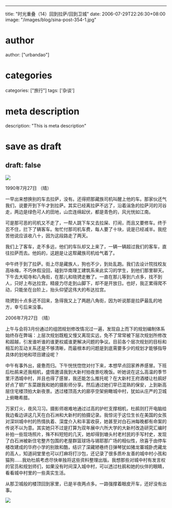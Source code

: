 
---
title: "时光重叠（14）回到拉萨/回到卫城"
date: 2006-07-29T22:26:30+08:00
image: "/images/blog/sina-post-354-1.jpg"
# author
author: ["urbandao"]
# categories
categories: ["旅行"]
tags: ['杂谈']
# meta description
description: "This is meta description"
# save as draft
draft: false
---

![](/images/blog/sina-post-354-1.jpg)

1990年7月27日 （晴）

一早出来想换别的车去拉萨，没有。还得把那藏族司机叫醒上他的车。那家伙还气我们，说要开到下午才到拉萨。其实已经离拉萨不远了，沿着湍急的拉萨河的河谷走，两边是绿色可人的田地，山峦连绵起伏，都是青色的，风光恍如江南。

可是那可恶的司机又不走了，一帮人跳下车又去拉屎、打闹，而且又要修车。终于忍不住，拦下了辆客车。匆忙付那司机车费，每人要了十块，说是已经减半。我挖苦他说应该收八十，因为这段路走了两天。

我们上了客车，走不多远，他们的车队却又上来了，一辆一辆超过我们的客车，直往拉萨而去。他妈的，这趟是让这帮藏族司机给气着了。

中午终于到了拉萨。街上尽是藏族人，狗也不少，到处乱跑。我们去设计院找校友高咏梅，不巧休假没回，碰到华南理工建筑系来此实习的学生，到他们那里聊天。下午去大昭寺和八角街，在那儿和晓骋走散了。一直在那儿等到六点多，找不到人，只好上布达拉宫。精疲力尽走到山脚下，却不是开放日。也好，我正累得爬不动，只能坐在台阶上，抬头仰望这伟大的布达拉宫。

晓骋到十点多还不回来，急得我又上了两趟八角街，因为听说那是拉萨最乱的地方，幸亏后来没事。

2006年7月27日 （晴）

上午与会将3月份通过的组团规划修改情况过一遍，发现自上而下的规划编制体系始终存在弊端：上层次规划既粗又慢又离现实远，免不了常常被下层次规划所修改和超越，引发谁听谁的谁更权威谁更解决问题的争议。目前各个层次规划的目标和相互的互动关系还是不够清晰，而最根本的问题是到底需要多少的规划才能够指导具体的划地和项目建设呢？

中午有事外出，疲惫而归。下午恍恍惚惚对付下来，本想早点回家养养感冒。下班后杜鹃来还我相机，盛情邀请我到大新村拍夜景吃晚饭。听她说在这么高温的季节里汗洒城中村，并且也得了感冒，我还能怎么推托呢？在大新村王府酒楼让杜鹃好好点了顿广东菜跟我和她的摄影师分享。然后通过她们早已混熟的保安，上到新高层住宅楼顶拍大新夜景。透过楼顶高大的廊亭空架俯瞰城中村，犹如从庄严的卫城上俯瞰希腊。

万家灯火，夜风习习。摄影师艰难地通过过高的护栏支撑相机，杜鹃则打开电脑给我边看边讲这几天在白石洲和大新村的拍摄记录。我惊诧于这位生长在美国的女孩对深圳城中村的热情执着、深度介入和丰富收获，她甚至对白石洲每晚都有命案的传说不以为意。其实她只不过是打算为双年展中六所大学的大新村改造研究汇编时补拍一些现场照片，殊不料短短的几天，她却得到塘头村老村民的手写村史，发现了白石洲被新住宅整齐包围的老屋群篮球场与锡耶那广场的相似性，欣喜于由停车楼改建成的华府小学的别致和酷，结识了深藏陋巷终日弹琴犹如猪龙寨城卧虎藏龙的高人，知道祠堂里也可以打麻将打沙包，还记录了很多质朴友善的城中村小孩和猫狗......我劝杜鹃考虑尽快单独将这些资料整理出版。我想那些对城中村有发言权的官员和规划师们，如果没有时间深入城中村，可以透过杜鹃和她的伙伴的眼睛，看看城中村里的一些真实生活。

从那卫城般的楼顶回到家里，已是半夜两点多。一路强撑着眼皮开车，还好没有出事。

![](/images/blog/sina-post-354-2.jpg)
